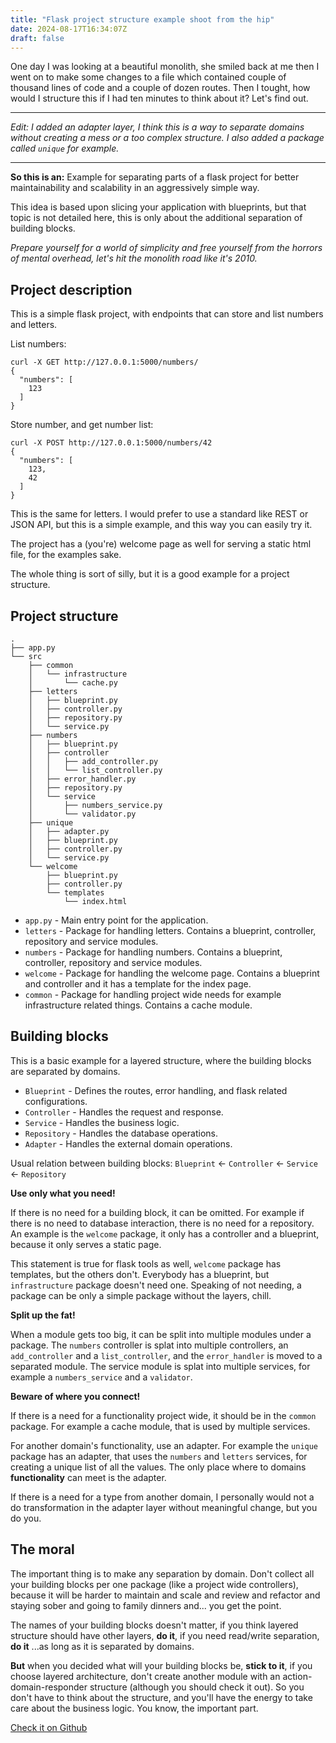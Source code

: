 ```yaml
---
title: "Flask project structure example shoot from the hip"
date: 2024-08-17T16:34:07Z
draft: false
---
```


One day I was looking at a beautiful monolith, she smiled back at me then I went on to make some changes to a file which contained couple of thousand lines of code and a couple of dozen routes. Then I tought, how would I structure this if I had ten minutes to think about it? Let's find out.

<!--more-->

---

*Edit: I added an adapter layer, I think this is a way to separate domains without creating a mess or a too complex structure. I also added a package called `unique` for example.*

---

**So this is an:** Example for separating parts of a flask project for better maintainability and scalability in an aggressively simple way.

This idea is based upon slicing your application with blueprints, but that topic is not detailed here, this is only about the additional separation of building blocks.

_Prepare yourself for a world of simplicity and free yourself from the horrors of mental overhead, let's hit the monolith road like it's 2010._

## Project description

This is a simple flask project, with endpoints that can store and list numbers and letters.

List numbers:

```shell
curl -X GET http://127.0.0.1:5000/numbers/
{
  "numbers": [
    123
  ]
}
```

Store number, and get number list:

```shell
curl -X POST http://127.0.0.1:5000/numbers/42
{
  "numbers": [
    123,
    42
  ]
}
```

This is the same for letters. I would prefer to use a standard like REST or JSON API, but this is a simple example, and this way you can easily try it.

The project has a (you're) welcome page as well for serving a static html file, for the examples sake.

The whole thing is sort of silly, but it is a good example for a project structure.

## Project structure

```shell
.
├── app.py
└── src
    ├── common
    │   └── infrastructure
    │       └── cache.py
    ├── letters
    │   ├── blueprint.py
    │   ├── controller.py
    │   ├── repository.py
    │   └── service.py
    ├── numbers
    │   ├── blueprint.py
    │   ├── controller
    │   │   ├── add_controller.py
    │   │   └── list_controller.py
    │   ├── error_handler.py
    │   ├── repository.py
    │   └── service
    │       ├── numbers_service.py
    │       └── validator.py
    ├── unique
    │   ├── adapter.py
    │   ├── blueprint.py
    │   ├── controller.py
    │   └── service.py
    └── welcome
        ├── blueprint.py
        ├── controller.py
        └── templates
            └── index.html
```

- `app.py` - Main entry point for the application.
- `letters` - Package for handling letters. Contains a blueprint, controller, repository and service modules.
- `numbers` - Package for handling numbers. Contains a blueprint, controller, repository and service modules.
- `welcome` - Package for handling the welcome page. Contains a blueprint and controller and it has a template for the index page.
- `common` - Package for handling project wide needs for example infrastructure related things. Contains a cache module.

## Building blocks

This is a basic example for a layered structure, where the building blocks are separated by domains.

- `Blueprint` - Defines the routes, error handling, and flask related configurations.
- `Controller` - Handles the request and response.
- `Service` - Handles the business logic.
- `Repository` - Handles the database operations.
- `Adapter` - Handles the external domain operations.

Usual relation between building blocks: `Blueprint` <- `Controller` <- `Service` <- `Repository`

**Use only what you need!**

If there is no need for a building block, it can be omitted. For example if there is no need to database interaction, there is no need for a repository. An example is the `welcome` package, it only has a controller and a blueprint, because it only serves a static page.

This statement is true for flask tools as well, `welcome` package has templates, but the others don't. Everybody has a blueprint, but `infrastructure` package doesn't need one. Speaking of not needing, a package can be only a simple package without the layers, chill.

**Split up the fat!**

When a module gets too big, it can be split into multiple modules under a package. The `numbers` controller is splat into multiple controllers, an `add_controller` and a `list_controller`, and the `error_handler` is moved to a separated module. The service module is splat into multiple services, for example a `numbers_service` and a `validator`.

**Beware of where you connect!**

If there is a need for a functionality project wide, it should be in the `common` package. For example a cache module, that is used by multiple services.

For another domain's functionality, use an adapter. For example the `unique` package has an adapter, that uses the `numbers` and `letters` services, for creating a unique list of all the values. The only place where to domains **functionality** can meet is the adapter.

If there is a need for a type from another domain, I personally would not a do transformation in the adapter layer without meaningful change, but you do you.

## The moral

The important thing is to make any separation by domain. Don't collect all your building blocks per one package (like a project wide controllers), because it will be harder to maintain and scale and review and refactor and staying sober and going to family dinners and... you get the point.

The names of your building blocks doesn't matter, if you think layered structure should have other layers, **do it**, if you need read/write separation, **do it** ...as long as it is separated by domains.

**But** when you decided what will your building blocks be, **stick to it**, if you choose layered architecture, don't create another module with an action-domain-responder structure (although you should check it out). So you don't have to think about the structure, and you'll have the energy to take care about the business logic. You know, the important part.

[Check it on Github](https://github.com/hrvthzslt/flask-structure)
